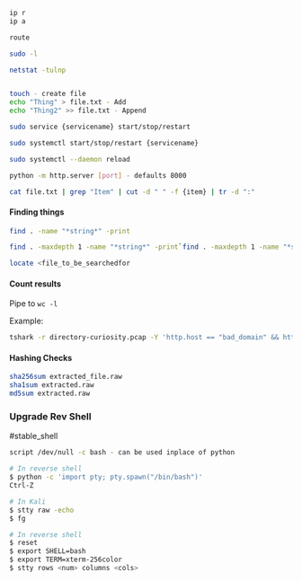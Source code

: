 ```bash
ip r
ip a

route

sudo -l

netstat -tulnp                              


touch - create file
echo "Thing" > file.txt - Add
echo "Thing2" >> file.txt - Append

sudo service {servicename} start/stop/restart

sudo systemctl start/stop/restart {servicename}

sudo systemctl --daemon reload

python -m http.server [port] - defaults 8000


```


```bash
cat file.txt | grep "Item" | cut -d " " -f {item} | tr -d ":"
```

#### Finding things

```bash
find . -name "*string*" -print

find . -maxdepth 1 -name "*string*" -print`find . -maxdepth 1 -name "*string*" -print

locate <file_to_be_searchedfor
```

#### Count results

Pipe to `wc -l`

Example:
```bash
tshark -r directory-curiosity.pcap -Y 'http.host == "bad_domain" && http.request' | wc -l
```

#### Hashing Checks
```bash
sha256sum extracted_file.raw
sha1sum extracted.raw
md5sum extracted.raw
```


### Upgrade Rev Shell
#stable_shell
```bash
script /dev/null -c bash - can be used inplace of python

# In reverse shell
$ python -c 'import pty; pty.spawn("/bin/bash")'
Ctrl-Z

# In Kali
$ stty raw -echo
$ fg

# In reverse shell
$ reset
$ export SHELL=bash
$ export TERM=xterm-256color
$ stty rows <num> columns <cols>

```